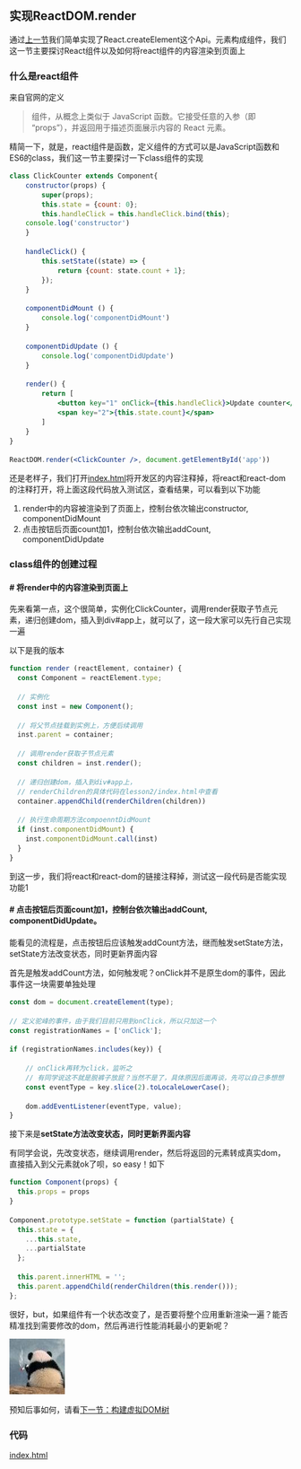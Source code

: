 ## 实现ReactDOM.render

通过[上一节](../实现React.createElement/README.md)我们简单实现了React.createElement这个Api。元素构成组件，我们这一节主要探讨React组件以及如何将react组件的内容渲染到页面上

### 什么是react组件

来自官网的定义

> 组件，从概念上类似于 JavaScript 函数。它接受任意的入参（即 “props”），并返回用于描述页面展示内容的 React 元素。

精简一下，就是，react组件是函数，定义组件的方式可以是JavaScript函数和ES6的class，我们这一节主要探讨一下class组件的实现

```jsx
class ClickCounter extends Component{
    constructor(props) {
        super(props);
        this.state = {count: 0};
        this.handleClick = this.handleClick.bind(this);
	console.log('constructor')
    }

    handleClick() {
        this.setState((state) => {
            return {count: state.count + 1};
        });
    }

    componentDidMount () {
    	console.log('componentDidMount')
    }
    
    componentDidUpdate () {
    	console.log('componentDidUpdate')
    }
    
    render() {
        return [
            <button key="1" onClick={this.handleClick}>Update counter</button>,
            <span key="2">{this.state.count}</span>
        ]
    }
}

ReactDOM.render(<ClickCounter />, document.getElementById('app'))
```

还是老样子，我们打开[index.html]('.index/html')将开发区的内容注释掉，将react和react-dom的注释打开，将上面这段代码放入测试区，查看结果，可以看到以下功能

1. render中的内容被渲染到了页面上，控制台依次输出constructor,  componentDidMount
3. 点击按钮后页面count加1，控制台依次输出addCount, componentDidUpdate

### class组件的创建过程

#### # 将render中的内容渲染到页面上

先来看第一点，这个很简单，实例化ClickCounter，调用render获取子节点元素，递归创建dom，插入到div#app上，就可以了，这一段大家可以先行自己实现一遍

以下是我的版本

```js
function render (reactElement, container) {
  const Component = reactElement.type;
  
  // 实例化
  const inst = new Component();
  
  // 将父节点挂载到实例上，方便后续调用
  inst.parent = container;
  
  // 调用render获取子节点元素
  const children = inst.render();
  
  // 递归创建dom，插入到div#app上， 
  // renderChildren的具体代码在lesson2/index.html中查看
  container.appendChild(renderChildren(children))
  
  // 执行生命周期方法compoenntDidMount
  if (inst.componentDidMount) {
    inst.componentDidMount.call(inst)
  }
}
```

到这一步，我们将react和react-dom的链接注释掉，测试这一段代码是否能实现功能1

#### # 点击按钮后页面count加1，控制台依次输出addCount, componentDidUpdate。

能看见的流程是，点击按钮后应该触发addCount方法，继而触发setState方法，setState方法改变状态，同时更新界面内容

首先是触发addCount方法，如何触发呢？onClick并不是原生dom的事件，因此事件这一块需要单独处理

```js
const dom = document.createElement(type);

// 定义驼峰的事件，由于我们目前只用到onClick，所以只加这一个
const registrationNames = ['onClick'];

if (registrationNames.includes(key)) {

    // onClick再转为click，监听之
    // 有同学说这不就是脱裤子放屁？当然不是了，具体原因后面再谈，先可以自己多想想
    const eventType = key.slice(2).toLocaleLowerCase();
    
    dom.addEventListener(eventType, value);
}
```

接下来是**setState方法改变状态，同时更新界面内容**

有同学会说，先改变状态，继续调用render，然后将返回的元素转成真实dom，直接插入到父元素就ok了呗，so easy！如下

```js
function Component(props) {
  this.props = props
}

Component.prototype.setState = function (partialState) {
  this.state = {
    ...this.state,
    ...partialState
  };
  
  this.parent.innerHTML = '';
  this.parent.appendChild(renderChildren(this.render()));
};
```

很好，but，如果组件有一个状态改变了，是否要将整个应用重新渲染一遍？能否精准找到需要修改的dom，然后再进行性能消耗最小的更新呢？

![](../assets/陷入沉思.jpg)

预知后事如何，请看[下一节：构建虚拟DOM树](../构建虚拟DOM树（一）/README.md) 

### 代码
[index.html](index.html)
